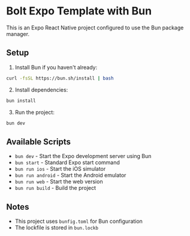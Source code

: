 # Bolt Expo Template with Bun

This is an Expo React Native project configured to use the Bun package manager.

## Setup

1. Install Bun if you haven't already:
```bash
curl -fsSL https://bun.sh/install | bash
```

2. Install dependencies:
```bash
bun install
```

3. Run the project:
```bash
bun dev
```

## Available Scripts

- `bun dev` - Start the Expo development server using Bun
- `bun start` - Standard Expo start command
- `bun run ios` - Start the iOS simulator
- `bun run android` - Start the Android emulator
- `bun run web` - Start the web version
- `bun run build` - Build the project

## Notes

- This project uses `bunfig.toml` for Bun configuration
- The lockfile is stored in `bun.lockb` 